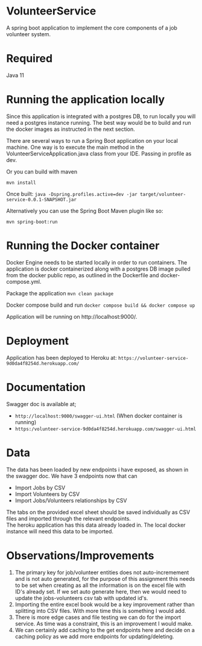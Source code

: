 # VolunteerService

A spring boot application to implement the core components of a job volunteer system.

# Required

Java 11

# Running the application locally

Since this application is integrated with a postgres DB, to run locally you will need a postgres instance running. The
best way would be to build and run the docker images as instructed in the next section.

There are several ways to run a Spring Boot application on your local machine. One way is to execute the main method in
the VolunteerServiceApplication.java class from your IDE. Passing in profile as dev.

Or you can build with maven

```mvn install```

Once built:
```java -Dspring.profiles.active=dev -jar target/volunteer-service-0.0.1-SNAPSHOT.jar```

Alternatively you can use the Spring Boot Maven plugin like so:

```mvn spring-boot:run```

# Running the Docker container
Docker Engine needs to be started locally in order to run containers.
The application is docker containerized along with a postgres DB image pulled from the docker public repo, as outlined
in the Dockerfile and docker-compose.yml.

Package the application
```mvn clean package```

Docker compose build and run
```docker compose build && docker compose up```

Application will be running on http://localhost:9000/.

# Deployment

Application has been deployed to Heroku at:
```https://volunteer-service-9d0da4f8254d.herokuapp.com/```

# Documentation

Swagger doc is available at;</br>

- ```http://localhost:9000/swagger-ui.html``` (When docker container is running) </br>
- ```https:/volunteer-service-9d0da4f8254d.herokuapp.com/swagger-ui.html```

# Data

The data has been loaded by new endpoints i have exposed, as shown in the swagger doc. We have 3 endpoints now that can

- Import Jobs by CSV
- Import Volunteers by CSV
- Import Jobs/Volunteers relationships by CSV

The tabs on the provided excel sheet should be saved individually as CSV files and imported through the relevant
endpoints.</br>
The heroku application has this data already loaded in. The local docker instance will need this data to be imported.

# Observations/Improvements
1) The primary key for job/volunteer entities does not auto-incremement and is not auto generated, for the purpose of this assignment this needs to be set when creating as all the information is on the excel file with ID's already set. If we set auto generate here, then we would need to update the jobs-volunteers csv tab with updated id's.
2) Importing the entire excel book would be a key improvement rather than splitting into CSV files. With more time this is something I would add.
3) There is more edge cases and file testing we can do for the import service. As time was a constraint, this is an improvement I would make.
4) We can certainly add caching to the get endpoints here and decide on a caching policy as we add more endpoints for updating/deleting.

